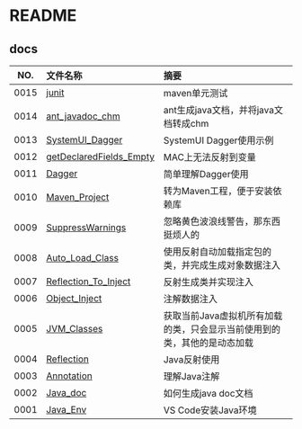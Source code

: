 # README

## docs

NO.|文件名称|摘要
:--:|:--|:--
0015| [junit](docs/0015_junit.md) | maven单元测试
0014| [ant_javadoc_chm](docs/0014_ant_javadoc_chm.md) | ant生成java文档，并将java文档转成chm
0013| [SystemUI_Dagger](docs/0013_SystemUI_Dagger.md) | SystemUI Dagger使用示例
0012| [getDeclaredFields_Empty](docs/0012_getDeclaredFields_Empty.md) | MAC上无法反射到变量
0011| [Dagger](docs/0011_Dagger.md) | 简单理解Dagger使用
0010| [Maven_Project](docs/0010_Maven_Project.md) | 转为Maven工程，便于安装依赖库
0009| [SuppressWarnings](docs/0009_SuppressWarnings.md) | 忽略黄色波浪线警告，那东西挺烦人的
0008| [Auto_Load_Class](docs/0008_Auto_Load_Class.md) | 使用反射自动加载指定包的类，并完成生成对象数据注入
0007| [Reflection_To_Inject](docs/0007_Reflection_To_Inject.md) | 反射生成类并实现注入
0006| [Object_Inject](docs/0006_Object_Inject.md) | 注解数据注入
0005| [JVM_Classes](docs/0005_JVM_Classes.md) | 获取当前Java虚拟机所有加载的类，只会显示当前使用到的类，其他的是动态加载
0004| [Reflection](docs/0004_Reflection.md) | Java反射使用
0003| [Annotation](docs/0003_Annotation.md) | 理解Java注解
0002| [Java_doc](docs/0002_Java_doc.md) | 如何生成java doc文档
0001| [Java_Env](docs/0001_Java_Env.md) | VS Code安装Java环境
